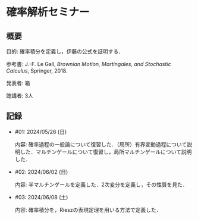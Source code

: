 # 確率解析セミナー

## 概要

目的: 確率積分を定義し，伊藤の公式を証明する．

参考書: J.-F. Le Gall, *Brownian Motion, Martingales, and Stochastic Calculus*, Springer, 2018.

発表者: 箱

聴講者: 3人

## 記録

- \#01: 2024/05/26 (日)

  内容: 確率過程の一般論について復習した．（局所）有界変動過程について説明した．マルチンゲールについて復習し，局所マルチンゲールについて説明した．

- \#02: 2024/06/02 (日)

  内容: 半マルチンゲールを定義した．2次変分を定義し，その性質を見た．

- \#03: 2024/06/08 (土)

  内容: 確率積分を，Rieszの表現定理を用いる方法で定義した．
